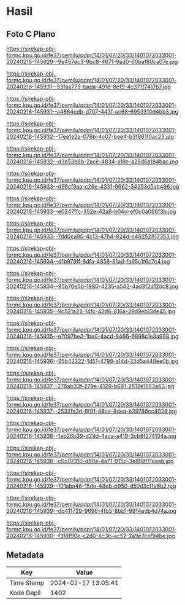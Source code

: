 # Hasil

## Foto C Plano

https://sirekap-obj-formc.kpu.go.id/fe37/pemilu/pdpr/14/01/07/20/33/1401072033001-20240216-145929--9e457dc3-9bc8-4671-9ad0-60baf80ca07e.jpg

https://sirekap-obj-formc.kpu.go.id/fe37/pemilu/pdpr/14/01/07/20/33/1401072033001-20240216-145931--53faa775-bada-4918-8ef9-4c37117417b7.jpg

https://sirekap-obj-formc.kpu.go.id/fe37/pemilu/pdpr/14/01/07/20/33/1401072033001-20240216-145931--a4864cdb-d707-443f-ac68-6953310d4bb3.jpg

https://sirekap-obj-formc.kpu.go.id/fe37/pemilu/pdpr/14/01/07/20/33/1401072033001-20240216-145932--17ee1e2a-076b-4c07-bee4-b3f861f0ac23.jpg

https://sirekap-obj-formc.kpu.go.id/fe37/pemilu/pdpr/14/01/07/20/33/1401072033001-20240216-145932--d3e53b6b-2ace-4834-a18e-a26d6a184bac.jpg

https://sirekap-obj-formc.kpu.go.id/fe37/pemilu/pdpr/14/01/07/20/33/1401072033001-20240216-145933--d96cf9aa-c29e-4331-9662-34253d5ab496.jpg

https://sirekap-obj-formc.kpu.go.id/fe37/pemilu/pdpr/14/01/07/20/33/1401072033001-20240216-145933--e0247ffc-352e-42a9-b04d-ef0c0a066f3b.jpg

https://sirekap-obj-formc.kpu.go.id/fe37/pemilu/pdpr/14/01/07/20/33/1401072033001-20240216-145933--7dd0ca90-4c13-47b4-824d-c49252817353.jpg

https://sirekap-obj-formc.kpu.go.id/fe37/pemilu/pdpr/14/01/07/20/33/1401072033001-20240216-145934--d1b979ff-8dfa-4858-81ad-fa95c1f6c7c4.jpg

https://sirekap-obj-formc.kpu.go.id/fe37/pemilu/pdpr/14/01/07/20/33/1401072033001-20240216-145934--95b76e5b-1980-4235-a542-4ad3f2d12dc8.jpg

https://sirekap-obj-formc.kpu.go.id/fe37/pemilu/pdpr/14/01/07/20/33/1401072033001-20240216-145935--9c521a22-14fc-42d6-816a-39d9eb13de45.jpg

https://sirekap-obj-formc.kpu.go.id/fe37/pemilu/pdpr/14/01/07/20/33/1401072033001-20240216-145935--e7097be3-1be0-4acd-8466-6898c1e3a988.jpg

https://sirekap-obj-formc.kpu.go.id/fe37/pemilu/pdpr/14/01/07/20/33/1401072033001-20240216-145936--35b42322-1d51-4798-a14d-33d5a448ee0b.jpg

https://sirekap-obj-formc.kpu.go.id/fe37/pemilu/pdpr/14/01/07/20/33/1401072033001-20240216-145937--276ab33f-279e-4129-b691-2512e1563a63.jpg

https://sirekap-obj-formc.kpu.go.id/fe37/pemilu/pdpr/14/01/07/20/33/1401072033001-20240216-145937--2532fa3d-6f91-48ce-8dea-b39786cc4024.jpg

https://sirekap-obj-formc.kpu.go.id/fe37/pemilu/pdpr/14/01/07/20/33/1401072033001-20240216-145938--1ab26b39-d29d-4aca-a419-3cb8f274104a.jpg

https://sirekap-obj-formc.kpu.go.id/fe37/pemilu/pdpr/14/01/07/20/33/1401072033001-20240216-145938--c0c07310-d60a-4a71-915c-3e808f11eaab.jpg

https://sirekap-obj-formc.kpu.go.id/fe37/pemilu/pdpr/14/01/07/20/33/1401072033001-20240216-145939--101aba46-15de-48eb-b950-d50d3cf1e6b2.jpg

https://sirekap-obj-formc.kpu.go.id/fe37/pemilu/pdpr/14/01/07/20/33/1401072033001-20240216-145939--dd411729-9696-4fb5-8bb1-9914edb4d74a.jpg

https://sirekap-obj-formc.kpu.go.id/fe37/pemilu/pdpr/14/01/07/20/33/1401072033001-20240216-145930--f3f4f90e-c2d0-4c3b-ac52-2a9e7cef94be.jpg


## Metadata

| Key        | Value               |
| ---------- | ------------------- |
| Time Stamp | 2024-02-17 13:05:41 |
| Kode Dapil | 1402                |



